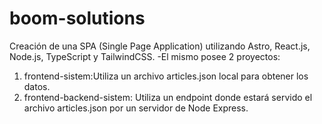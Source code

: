 # boom-solutions
Creación de una SPA (Single Page Application) utilizando Astro, React.js, Node.js, TypeScript y TailwindCSS.
-El mismo posee 2 proyectos: 
1. frontend-sistem:Utiliza un archivo articles.json local para obtener los datos.
2. frontend-backend-sistem: Utiliza un endpoint donde estará servido el archivo articles.json por un servidor de Node Express.
